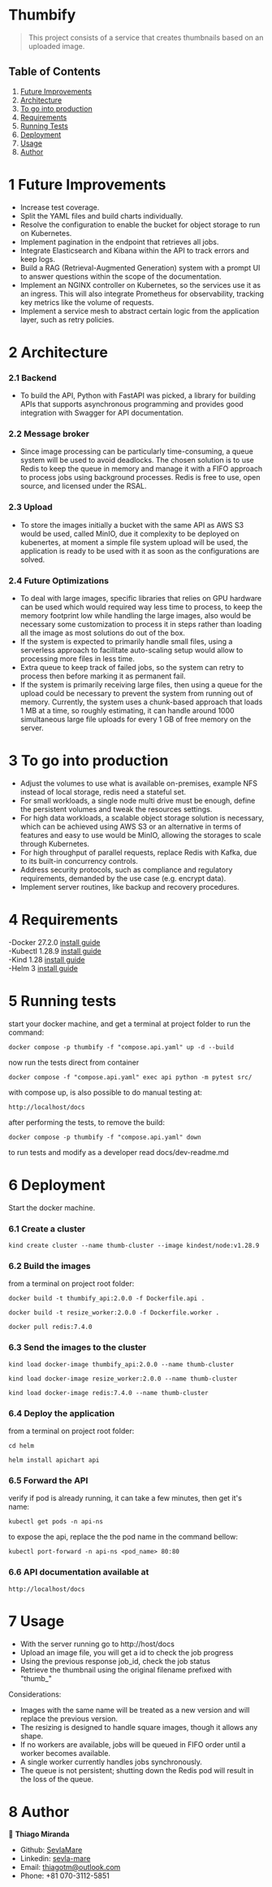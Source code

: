 # Thumbify
> This project consists of a service that creates thumbnails based on an uploaded image.

## Table of Contents

1. [Future Improvements](#future-improvements)
2. [Architecture](#architecture)
3. [To go into production](#to-go-into-production)
4. [Requirements](#requirements)
5. [Running Tests](#running-tests)
6. [Deployment](#deployment)
7. [Usage](#usage)
8. [Author](#author)

# 1 Future Improvements
- Increase test coverage.
- Split the YAML files and build charts individually.
- Resolve the configuration to enable the bucket for object storage to run on Kubernetes.
- Implement pagination in the endpoint that retrieves all jobs.
- Integrate Elasticsearch and Kibana within the API to track errors and keep logs.
- Build a RAG (Retrieval-Augmented Generation) system with a prompt UI to answer questions within the scope of the documentation.
- Implement an NGINX controller on Kubernetes, so the services use it as an ingress. This will also integrate Prometheus for observability, tracking key metrics like the volume of requests.
- Implement a service mesh to abstract certain logic from the application layer, such as retry policies.

# 2 Architecture
### 2.1 Backend
- To build the API, Python with FastAPI was picked, a library for building APIs that supports asynchronous programming and provides good integration with Swagger for API documentation.

### 2.2 Message broker
- Since image processing can be particularly time-consuming, a queue system will be used to avoid deadlocks. The chosen solution is to use Redis to keep the queue in memory and manage it with a FIFO approach to process jobs using background processes. Redis is free to use, open source, and licensed under the RSAL.

### 2.3 Upload
- To store the images initially a bucket with the same API as AWS S3 would be used, called MinIO, due it complexity to be deployed on kubenertes, at moment a simple file system upload will be used, the application is ready to be used with it as soon as the configurations are solved.

### 2.4 Future Optimizations
- To deal with large images, specific libraries that relies on GPU hardware can be used which would required way less time to process, to keep the memory footprint low while handling the large images, also would be necessary some customization to process it in steps rather than loading all the image as most solutions do out of the box.
- If the system is expected to primarily handle small files, using a serverless approach to facilitate auto-scaling setup would allow to processing more files in less time.
- Extra queue to keep track of failed jobs, so the system can retry to process then before marking it as permanent fail.
- If the system is primarily receiving large files, then using a queue for the upload could be necessary to prevent the system from running out of memory. Currently, the system uses a chunk-based approach that loads 1 MB at a time, so roughly estimating, it can handle around 1000 simultaneous large file uploads for every 1 GB of free memory on the server.

# 3 To go into production
- Adjust the volumes to use what is available on-premises, example NFS instead of local storage, redis need a stateful set.
- For small workloads, a single node multi drive must be enough, define the persistent volumes and tweak the resources settings.
- For high data workloads, a scalable object storage solution is necessary, which can be achieved using AWS S3 or an alternative in terms of features and easy to use would be MinIO, allowing the storages to scale through Kubernetes.
- For high throughput of parallel requests, replace Redis with Kafka, due to its built-in concurrency controls.
- Address security protocols, such as compliance and regulatory requirements, demanded by the use case (e.g. encrypt data).
- Implement server routines, like backup and recovery procedures.

# 4 Requirements
-Docker 27.2.0 [install guide](https://docs.docker.com/engine/install/) \
-Kubectl 1.28.9 [install guide](https://kubernetes.io/docs/tasks/tools/#kubectl) \
-Kind 1.28 [install guide](https://kind.sigs.k8s.io/docs/user/quick-start#installation) \
-Helm 3 [install guide](https://helm.sh/docs/intro/install/)

# 5 Running tests
start your docker machine, and get a terminal at project folder to run the command:
```
docker compose -p thumbify -f "compose.api.yaml" up -d --build
```

now run the tests direct from container
```
docker compose -f "compose.api.yaml" exec api python -m pytest src/
```

with compose up, is also possible to do manual testing at:
```
http://localhost/docs
```

after performing the tests, to remove the build:
```
docker compose -p thumbify -f "compose.api.yaml" down
```
to run tests and modify as a developer read docs/dev-readme.md

# 6 Deployment
Start the docker machine.

### 6.1 Create a cluster
```
kind create cluster --name thumb-cluster --image kindest/node:v1.28.9
```

### 6.2 Build the images
from a terminal on project root folder:
```
docker build -t thumbify_api:2.0.0 -f Dockerfile.api .

docker build -t resize_worker:2.0.0 -f Dockerfile.worker .

docker pull redis:7.4.0
```

### 6.3 Send the images to the cluster
```
kind load docker-image thumbify_api:2.0.0 --name thumb-cluster

kind load docker-image resize_worker:2.0.0 --name thumb-cluster

kind load docker-image redis:7.4.0 --name thumb-cluster
```

### 6.4 Deploy the application
from a terminal on project root folder:
```
cd helm

helm install apichart api
```

### 6.5 Forward the API
verify if pod is already running, it can take a few minutes, then get it's name:
```
kubectl get pods -n api-ns
```

to expose the api, replace the the pod name in the command bellow:
```
kubectl port-forward -n api-ns <pod_name> 80:80
```

### 6.6 API documentation available at
```
http://localhost/docs
```

# 7 Usage
- With the server running go to http://host/docs
- Upload an image file, you will get a id to check the job progress
- Using the previous response job_id, check the job status
- Retrieve the thumbnail using the original filename prefixed with "thumb_"

Considerations:
- Images with the same name will be treated as a new version and will replace the previous version.
- The resizing is designed to handle square images, though it allows any shape.
- If no workers are available, jobs will be queued in FIFO order until a worker becomes available.
- A single worker currently handles jobs synchronously.
- The queue is not persistent; shutting down the Redis pod will result in the loss of the queue.

# 8 Author
👤 **Thiago Miranda**
- Github: [SevlaMare](https://github.com/SevlaMare)
- Linkedin: [sevla-mare](https://www.linkedin.com/in/sevla-mare)
- Email: thiagotm@outlook.com
- Phone: +81 070-3112-5851
